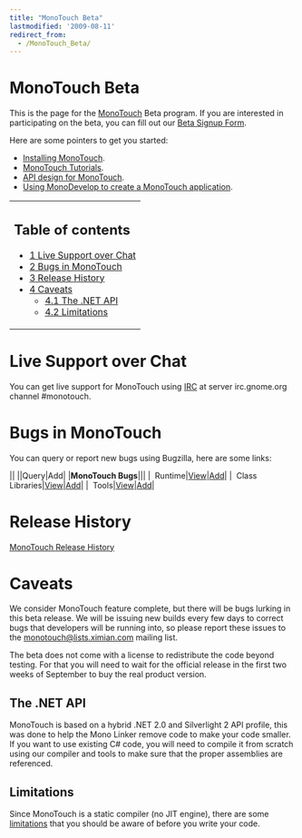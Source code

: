 ```yaml
---
title: "MonoTouch Beta"
lastmodified: '2009-08-11'
redirect_from:
  - /MonoTouch_Beta/
---
```


MonoTouch Beta
==============

This is the page for the [MonoTouch](/MonoTouch "MonoTouch") Beta program. If you are interested in participating on the beta, you can fill out our [Beta Signup Form](http://spreadsheets.google.com/viewform?hl=en&formkey=dHRXeFI5b1NjUWdRRkpiSmxkanh6T1E6MA..).

 Here are some pointers to get you started:

-   [Installing MonoTouch](/MonoTouch_Installation "MonoTouch Installation").
-   [MonoTouch Tutorials](/MonoTouch_Tutorials "MonoTouch Tutorials").
-   [API design for MonoTouch](/MonoTouch_API "MonoTouch API").
-   [Using MonoDevelop to create a MonoTouch application](/MonoTouch_Tutorial_MonoDevelop_HelloWorld "MonoTouch Tutorial MonoDevelop HelloWorld").

<table>
<col width="100%" />
<tbody>
<tr class="odd">
<td align="left"><h2>Table of contents</h2>
<ul>
<li><a href="#live-support-over-chat">1 Live Support over Chat</a></li>
<li><a href="#bugs-in-monotouch">2 Bugs in MonoTouch</a></li>
<li><a href="#release-history">3 Release History</a></li>
<li><a href="#caveats">4 Caveats</a>
<ul>
<li><a href="#the-net-api">4.1 The .NET API</a></li>
<li><a href="#limitations">4.2 Limitations</a></li>
</ul></li>
</ul></td>
</tr>
</tbody>
</table>

Live Support over Chat
======================

You can get live support for MonoTouch using [IRC](/IRC "IRC") at server irc.gnome.org channel \#monotouch.

Bugs in MonoTouch
=================

You can query or report new bugs using Bugzilla, here are some links:

||
||Query|Add|
|**MonoTouch Bugs**|||
|  Runtime|[View](http://tinyurl.com/l9xfck)|[Add](http://tinyurl.com/lxsfrz)|
|  Class Libraries|[View](http://tinyurl.com/knzc8s)|[Add](http://tinyurl.com/mfcw8k)|
|  Tools|[View](http://tinyurl.com/lxc273)|[Add](http://tinyurl.com/lgm6vd)|

Release History
===============

[MonoTouch Release History](/MonoTouch_ReleaseNotes "MonoTouch ReleaseNotes")

Caveats
=======

We consider MonoTouch feature complete, but there will be bugs lurking in this beta release. We will be issuing new builds every few days to correct bugs that developers will be running into, so please report these issues to the monotouch@lists.ximian.com mailing list.

The beta does not come with a license to redistribute the code beyond testing. For that you will need to wait for the official release in the first two weeks of September to buy the real product version.

The .NET API
------------

MonoTouch is based on a hybrid .NET 2.0 and Silverlight 2 API profile, this was done to help the Mono Linker remove code to make your code smaller. If you want to use existing C\# code, you will need to compile it from scratch using our compiler and tools to make sure that the proper assemblies are referenced.

Limitations
-----------

Since MonoTouch is a static compiler (no JIT engine), there are some [limitations](/MonoTouch:Limitations "MonoTouch:Limitations") that you should be aware of before you write your code.

